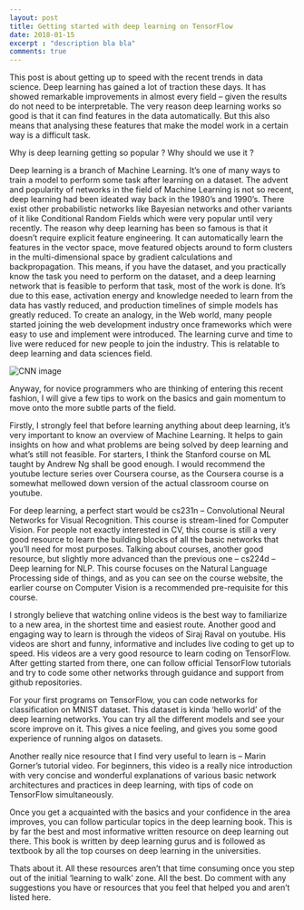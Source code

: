 ```yaml
---
layout: post
title: Getting started with deep learning on TensorFlow
date: 2018-01-15
excerpt : "description bla bla"
comments: true
---
```


This post is about getting up to speed with the recent trends in data science. Deep learning has gained a lot of traction these days. It has showed remarkable improvements in almost every field – given the results do not need to be interpretable. The very reason deep learning works so good is that it can find features in the data automatically. But this also means that analysing these features that make the model work in a certain way is a difficult task.

Why is deep learning getting so popular ? Why should we use it ? 

Deep learning is a branch of Machine Learning. It’s one of many ways to train a model to perform some task after learning on a dataset. The advent and popularity of networks in the field of Machine Learning is not so recent, deep learning had been ideated way back in the 1980’s and 1990’s. There exist other probabilistic networks like Bayesian networks and other variants of it like Conditional Random Fields which were very popular until very recently. The reason why deep learning has been so famous is that it doesn’t require explicit feature engineering. It can automatically learn the features in the vector space, move featured objects around to form clusters in the multi-dimensional space by gradient calculations and backpropagation. This means, if you have the dataset, and you practically know the task you need to perform on the dataset, and a deep learning network that is feasible to perform that task, most of the work is done. It’s due to this ease, activation energy and knowledge needed to learn from the data has vastly reduced, and production timelines of simple models has greatly reduced. To create an analogy, in the Web world, many people started joining the web development industry once frameworks which were easy to use and implement were introduced. The learning curve and time to live were reduced for new people to join the industry. This is relatable to deep learning and data sciences field.

![CNN image]({{site.url}}/images/deep-learning-with-tensorflow.png)

Anyway, for novice programmers who are thinking of entering this recent fashion, I will give a few tips to work on the basics and gain momentum to move onto the more subtle parts of the field.

Firstly, I strongly feel that before learning anything about deep learning, it’s very important to know an overview of Machine Learning. It helps to gain insights on how and what problems are being solved by deep learning and what’s still not feasible. For starters, I think the Stanford course on ML taught by Andrew Ng shall be good enough. I would recommend the youtube lecture series over Coursera course, as the Coursera course is a somewhat mellowed down version of the actual classroom course on youtube.

For deep learning, a perfect start would be cs231n – Convolutional Neural Networks for Visual Recognition. This course is stream-lined for Computer Vision. For people not exactly interested in CV, this course is still a very good resource to learn the building blocks of all the basic networks that you’ll need for most purposes. Talking about courses, another good resource, but slightly more advanced than the previous one – cs224d – Deep learning for NLP. This course focuses on the Natural Language Processing side of things, and as you can see on the course website, the earlier course on Computer Vision is a recommended pre-requisite for this course.

I strongly believe that watching online videos is the best way to familiarize to a new area, in the shortest time and easiest route. Another good and engaging way to learn is through the videos of Siraj Raval on youtube. His videos are short and funny, informative and includes live coding to get up to speed. His videos are a very good resource to learn coding on TensorFlow. After getting started from there, one can follow official TensorFlow tutorials and try to code some other networks through guidance and support from github repositories.

For your first programs on TensorFlow, you can code networks for classification on MNIST dataset. This dataset is kinda ‘hello world’ of the deep learning networks. You can try all the different models and see your score improve on it. This gives a nice feeling, and gives you some good experience of running algos on datasets.

Another really nice resource that I find very useful to learn is – Marin Gorner’s tutorial video. For beginners, this video is a really nice introduction with very concise and wonderful explanations of various basic network architectures and practices in deep learning, with tips of code on TensorFlow simultaneously.

Once you get a acquainted with the basics and your confidence in the area improves, you can follow particular topics in the deep learning book. This is by far the best and most informative written resource on deep learning out there. This book is written by deep learning gurus and is followed as textbook by all the top courses on deep learning in the universities.

Thats about it. All these resources aren’t that time consuming once you step out of the initial ‘learning to walk’ zone. All the best. Do comment with any suggestions you have or resources that you feel that helped you and aren’t listed here.
